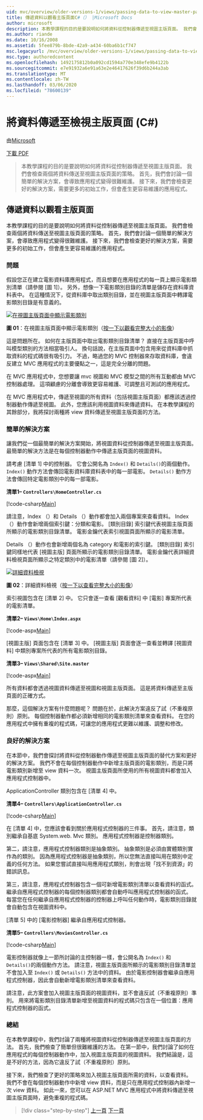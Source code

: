 ```yaml
---
uid: mvc/overview/older-versions-1/views/passing-data-to-view-master-pages-cs
title: 傳遞資料以觀看主版頁面C#（） |Microsoft Docs
author: microsoft
description: 本教學課程的目的是要說明如何將資料從控制器傳遞至視圖主版頁面。 我們會檢查兩個將資料傳送到 view m 的策略 。
ms.author: riande
ms.date: 10/16/2008
ms.assetid: 5fee879b-8bde-42a9-a434-60ba6b1cf747
msc.legacyurl: /mvc/overview/older-versions-1/views/passing-data-to-view-master-pages-cs
msc.type: authoredcontent
ms.openlocfilehash: 1492175812b0a092cd1594a770e348efe9b4122b
ms.sourcegitcommit: e7e91932a6e91a63e2e46417626f39d6b244a3ab
ms.translationtype: MT
ms.contentlocale: zh-TW
ms.lasthandoff: 03/06/2020
ms.locfileid: "78600139"
---
```

# <a name="passing-data-to-view-master-pages-c"></a>將資料傳遞至檢視主版頁面 (C#)

由[Microsoft](https://github.com/microsoft)

[下載 PDF](https://download.microsoft.com/download/e/f/3/ef3f2ff6-7424-48f7-bdaa-180ef64c3490/ASPNET_MVC_Tutorial_13_CS.pdf)

> 本教學課程的目的是要說明如何將資料從控制器傳遞至視圖主版頁面。 我們會檢查兩個將資料傳送至視圖主版頁面的策略。 首先，我們會討論一個簡單的解決方案，會導致應用程式變得很難維護。 接下來，我們會檢查更好的解決方案，需要更多的初始工作，但會產生更容易維護的應用程式。

## <a name="passing-data-to-view-master-pages"></a>傳遞資料以觀看主版頁面

本教學課程的目的是要說明如何將資料從控制器傳遞至視圖主版頁面。 我們會檢查兩個將資料傳送至視圖主版頁面的策略。 首先，我們會討論一個簡單的解決方案，會導致應用程式變得很難維護。 接下來，我們會檢查更好的解決方案，需要更多的初始工作，但會產生更容易維護的應用程式。

### <a name="the-problem"></a>問題

假設您正在建立電影資料庫應用程式，而且想要在應用程式的每一頁上顯示電影類別清單（請參閱 [圖 1]）。 另外，想像一下電影類別目錄的清單是儲存在資料庫資料表中。 在這種情況下，從資料庫中取出類別目錄，並在視圖主版頁面中轉譯電影類別目錄是有意義的。

[![在視圖主版頁面中顯示電影類別](passing-data-to-view-master-pages-cs/_static/image2.png)](passing-data-to-view-master-pages-cs/_static/image1.png)

**圖 01**：在視圖主版頁面中顯示電影類別（[按一下以觀看完整大小的影像](passing-data-to-view-master-pages-cs/_static/image3.png)）

這是問題所在。 如何在主版頁面中取出電影類別目錄清單？ 直接在主版頁面中呼叫模型類別的方法相當吸引人。 換句話說，在主版頁面中包含用來從資料庫中抓取資料的程式碼很有吸引力。 不過，略過您的 MVC 控制器來存取資料庫，會違反建立 MVC 應用程式的主要優點之一，這是完全分離的問題。

在 MVC 應用程式中，您想要讓 mvc 視圖和 MVC 模型之間的所有互動都由 MVC 控制器處理。 這項顧慮的分離會導致更容易維護、可調整且可測試的應用程式。

在 MVC 應用程式中，傳遞至視圖的所有資料（包括視圖主版頁面）都應該透過控制器動作傳遞至視圖。 此外，您應該利用視圖資料來傳遞資料。 在本教學課程的其餘部分，我將探討兩種將 view 資料傳遞至視圖主版頁面的方法。

### <a name="the-simple-solution"></a>簡單的解決方案

讓我們從一個最簡單的解決方案開始，將視圖資料從控制器傳遞至視圖主版頁面。 最簡單的解決方法是在每個控制器動作中傳遞主版頁面的視圖資料。

請考慮 [清單 1] 中的控制器。 它會公開名為 `Index()` 和 `Details()`的兩個動作。 `Index()` 動作方法會傳回電影資料庫資料表中的每一部電影。 `Details()` 動作方法會傳回特定電影類別中的每一部電影。

**清單1– `Controllers\HomeController.cs`**

[!code-csharp[Main](passing-data-to-view-master-pages-cs/samples/sample1.cs)]

請注意，Index （）和 Details （）動作都會加入兩個專案來查看資料。 Index （）動作會新增兩個索引鍵：分類和電影。 [類別目錄] 索引鍵代表視圖主版頁面所顯示的電影類別目錄清單。 電影金鑰代表索引視圖頁面所顯示的電影清單。

Details （）動作也會新增兩個名為 category 和電影的索引鍵。 [類別目錄] 索引鍵同樣地代表 [視圖主版] 頁面所顯示的電影類別目錄清單。 電影金鑰代表詳細資料檢視頁面所顯示之特定類別中的電影清單（請參閱 [圖 2]）。

[![詳細資料檢視](passing-data-to-view-master-pages-cs/_static/image5.png)](passing-data-to-view-master-pages-cs/_static/image4.png)

**圖 02**：詳細資料檢視（[按一下以查看完整大小的影像](passing-data-to-view-master-pages-cs/_static/image6.png)）

索引視圖包含在 [清單 2] 中。 它只會逐一查看 [觀看資料] 中 [電影] 專案所代表的電影清單。

**清單2– `Views\Home\Index.aspx`**

[!code-aspx[Main](passing-data-to-view-master-pages-cs/samples/sample2.aspx)]

[視圖主版] 頁面包含在 [清單 3] 中。 [視圖主版] 頁面會逐一查看並轉譯 [視圖資料] 中類別專案所代表的所有電影類別目錄。

**清單3– `Views\Shared\Site.master`**

[!code-aspx[Main](passing-data-to-view-master-pages-cs/samples/sample3.aspx)]

所有資料都會透過視圖資料傳遞至視圖和視圖主版頁面。 這是將資料傳遞至主版頁面的正確方式。

那麼，這個解決方案有什麼問題呢？ 問題在於，此解決方案違反了試（不重複原則）原則。 每個控制器動作都必須新增相同的電影類別清單來查看資料。 在您的應用程式中擁有重複的程式碼，可讓您的應用程式更難以維護、調整和修改。

### <a name="the-good-solution"></a>良好的解決方案

在本節中，我們會探討將資料從控制器動作傳遞至視圖主版頁面的替代方案和更好的解決方案。 我們不會在每個控制器動作中新增主版頁面的電影類別，而是只將電影類別新增至 view 資料一次。 視圖主版頁面所使用的所有視圖資料都會加入應用程式控制器中。

ApplicationController 類別包含在 [清單 4] 中。

**清單4– `Controllers\ApplicationController.cs`**

[!code-csharp[Main](passing-data-to-view-master-pages-cs/samples/sample4.cs)]

在 [清單 4] 中，您應該會看到關於應用程式控制器的三件事。 首先，請注意，類別繼承自基底 System.web. Mvc 類別。 應用程式控制器是控制器類別。

第二，請注意，應用程式控制器類別是抽象類別。 抽象類別是必須由實體類別實作為的類別。 因為應用程式控制器是抽象類別，所以您無法直接叫用在類別中定義的任何方法。 如果您嘗試直接叫用應用程式類別，則會出現「找不到資源」的錯誤訊息。

第三，請注意，應用程式控制器包含一個可新增電影類別清單以查看資料的函式。 繼承自應用程式控制器的每個控制器類別都會自動呼叫應用程式控制器的函式。 每當您在任何繼承自應用程式控制器的控制器上呼叫任何動作時，電影類別目錄就會自動包含在視圖資料中。

[清單 5] 中的 [電影控制器] 繼承自應用程式控制器。

**清單5– `Controllers\MoviesController.cs`**

[!code-csharp[Main](passing-data-to-view-master-pages-cs/samples/sample5.cs)]

電影控制器就像上一節所討論的主控制器一樣，會公開名為 `Index()` 和 `Details()`的兩個動作方法。 請注意，視圖主版頁面所顯示的電影類別目錄清單並不會加入至 `Index()` 或 `Details()` 方法中的資料。 由於電影控制器會繼承自應用程式控制器，因此會自動新增電影類別清單來查看資料。

請注意，此方案會加入視圖主版頁面的視圖資料，並不會違反試（不重複原則）準則。 用來將電影類別目錄清單新增至視圖資料的程式碼只包含在一個位置：應用程式控制器的函式。

### <a name="summary"></a>總結

在本教學課程中，我們討論了兩種將視圖資料從控制器傳遞至視圖主版頁面的方法。 首先，我們檢查了簡單但很難維護的方法。 在第一節中，我們討論了如何在應用程式的每個控制器動作中，加入視圖主版頁面的視圖資料。 我們結論是，這是不好的方法，因為它違反了試（不重複原則）原則。

接下來，我們檢查了更好的策略來加入視圖主版頁面所需的資料，以查看資料。 我們不會在每個控制器動作中新增 view 資料，而是只在應用程式控制器內新增一次 view 資料。 如此一來，您可以在 ASP.NET MVC 應用程式中將資料傳遞至視圖主版頁面時，避免重複的程式碼。

> [!div class="step-by-step"]
> [上一頁](creating-page-layouts-with-view-master-pages-cs.md)
> [下一頁](asp-net-mvc-views-overview-vb.md)
